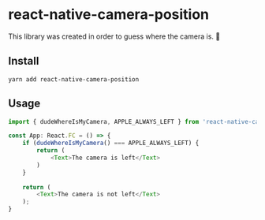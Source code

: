 # react-native-camera-position

This library was created in order to guess where the camera is. 🧌

## Install
`yarn add react-native-camera-position`

## Usage
```js
import { dudeWhereIsMyCamera, APPLE_ALWAYS_LEFT } from 'react-native-camera-position';

const App: React.FC = () => {
    if (dudeWhereIsMyCamera() === APPLE_ALWAYS_LEFT) {
        return (
            <Text>The camera is left</Text>
        )
    }
    
    return (
        <Text>The camera is not left</Text>
    );
}
```
